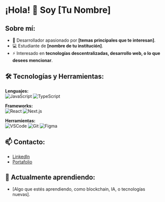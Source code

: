 # ¡Hola! 👋 Soy [Tu Nombre]

## Sobre mí:
- 🌟 Desarrollador apasionado por **[temas principales que te interesan]**.
- 💻 Estudiante de **[nombre de tu institución]**.
- ⚡ Interesado en **tecnologías descentralizadas, desarrollo web, o lo que desees mencionar**.

## 🛠️ Tecnologías y Herramientas:
**Lenguajes:**  
![JavaScript](https://img.shields.io/badge/-JavaScript-F7DF1E?style=flat-square&logo=javascript&logoColor=black)
![TypeScript](https://img.shields.io/badge/-TypeScript-3178C6?style=flat-square&logo=typescript&logoColor=white)


**Frameworks:**  
![React](https://img.shields.io/badge/-React-61DAFB?style=flat-square&logo=react&logoColor=black)
![Next.js](https://img.shields.io/badge/-Next.js-000000?style=flat-square&logo=next.js&logoColor=white)

**Herramientas:**  
![VSCode](https://img.shields.io/badge/-VSCode-007ACC?style=flat-square&logo=visual-studio-code&logoColor=white)
![Git](https://img.shields.io/badge/-Git-F05032?style=flat-square&logo=git&logoColor=white)
![Figma](https://img.shields.io/badge/-Figma-F24E1E?style=flat-square&logo=figma&logoColor=white)

## 📫 Contacto:
- [LinkedIn](https://www.linkedin.com/in/danielandradesch/)
- [Portafolio](https://tuportafolio.com)

## 🌱 Actualmente aprendiendo:
- [Algo que estés aprendiendo, como blockchain, IA, o tecnologías nuevas].
